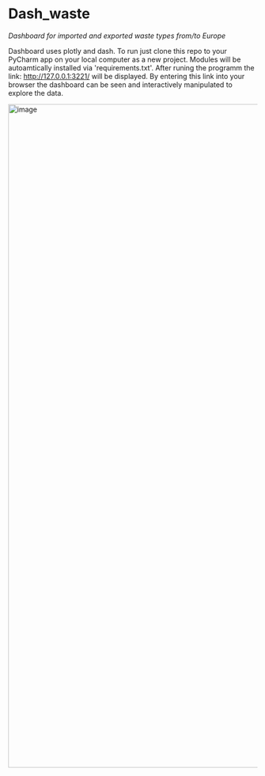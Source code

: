 # Dash_waste
*Dashboard for imported and exported waste types from/to Europe*

Dashboard uses plotly and dash. To run just clone this repo to 
your PyCharm app on your local computer as a new project.
Modules will be autoamtically installed via 'requirements.txt'.
After runing the programm the link: http://127.0.0.1:3221/ will be displayed. 
By entering this link into your browser the dashboard can be seen 
and interactively manipulated to explore the data.



<img width="1342" alt="image" src="https://user-images.githubusercontent.com/64778275/167891886-58288cb4-49fe-46e0-b71a-c66ce47cf182.png">
